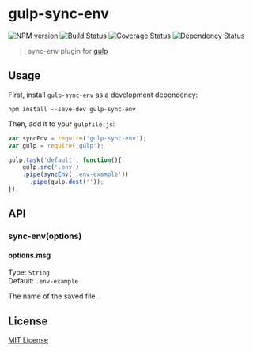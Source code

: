 # gulp-sync-env
[![NPM version][npm-image]][npm-url] [![Build Status][travis-image]][travis-url]  [![Coverage Status][coveralls-image]][coveralls-url] [![Dependency Status][depstat-image]][depstat-url]

> sync-env plugin for [gulp](https://github.com/wearefractal/gulp)

## Usage

First, install `gulp-sync-env` as a development dependency:

```shell
npm install --save-dev gulp-sync-env
```

Then, add it to your `gulpfile.js`:

```javascript
var syncEnv = require('gulp-sync-env');
var gulp = require('gulp');

gulp.task('default', function(){
    gulp.src('.env')
    .pipe(syncEnv('.env-example'))
      .pipe(gulp.dest(''));
});
```

## API

### sync-env(options)

#### options.msg
Type: `String`  
Default: `.env-example`

The name of the saved file.


## License

[MIT License](http://en.wikipedia.org/wiki/MIT_License)

[npm-url]: https://npmjs.org/package/gulp-sync-env
[npm-image]: https://badge.fury.io/js/gulp-sync-env.png

[travis-url]: http://travis-ci.org/303k/gulp-sync-env
[travis-image]: https://secure.travis-ci.org/303k/gulp-sync-env.png?branch=master

[coveralls-url]: https://coveralls.io/r/303k/gulp-sync-env
[coveralls-image]: https://coveralls.io/repos/303k/gulp-sync-env/badge.png

[depstat-url]: https://david-dm.org/303k/gulp-sync-env
[depstat-image]: https://david-dm.org/303k/gulp-sync-env.png
